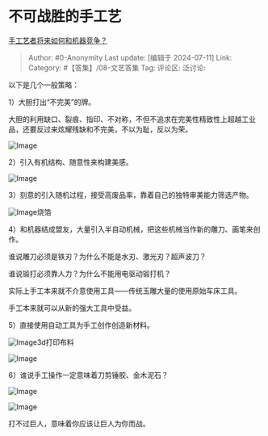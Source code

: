 # 不可战胜的手工艺
[手工艺者将来如何和机器竞争？](https://www.zhihu.com/question/660887197/answer/3558107200)

> Author: #0-Anonymity
> Last update: [编辑于 2024-07-11]
> Link:
> Category: #【答集】/08-文艺答集 
> Tag: 
> 评论区:
> 泛讨论:

以下是几个一般策略：

1）大胆打出“不完美”的牌。

大胆的利用缺口、裂痕、指印、不对称，不但不追求在完美性精致性上超越工业品，还要反过来炫耀残缺和不完美，不以为耻，反以为荣。

![Image](https://pica.zhimg.com/50/v2-4c8ada60bc0228879d9cd718d9267413_720w.jpg?source=2c26e567)

2）引入有机结构、随意性来构建美感。

![Image](https://pica.zhimg.com/50/v2-6b781f6b15d2c97f56f54edff3896f41_720w.jpg?source=2c26e567)

3）刻意的引入随机过程，接受高废品率，靠着自己的独特审美能力筛选产物。

![Image](https://picx.zhimg.com/50/v2-3ea9854c415a63c46773be2bbe9287f0_720w.jpg?source=2c26e567)烧箔

4）和机器结成盟友，大量引入半自动机械，把这些机械当作新的雕刀、画笔来创作。

谁说雕刀必须是铁刃？为什么不能是水刃、激光刃？超声波刀？

谁说锻打必须靠人力？为什么不能用电驱动锻打机？

实际上手工本来就不介意使用工具——传统玉雕大量的使用原始车床工具。

手工本来就可以从新的强大工具中受益。

5）直接使用自动工具为手工创作创造新材料。

![Image](https://pica.zhimg.com/50/v2-d77f963445f1473d3efcdb0909a617d9_720w.jpg?source=2c26e567)3d打印布料

![Image](https://picx.zhimg.com/50/v2-7741c4cc5462ac9e9bdee2544a62b156_720w.jpg?source=2c26e567)

6）谁说手工操作一定意味着刀剪锤胶、金木泥石？

![Image](https://pica.zhimg.com/50/v2-e34f8f458c026e48896c3588a234513e_720w.jpg?source=2c26e567)

![Image](https://picx.zhimg.com/50/v2-fd3b558a2aa0155b120bf8bc35a45b0b_720w.jpg?source=2c26e567)

打不过巨人，意味着你应该让巨人为你而战。